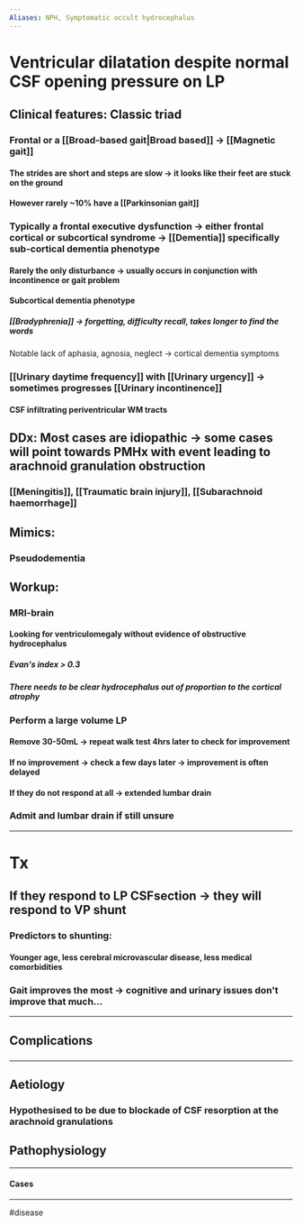 ```yaml
---
Aliases: NPH, Symptomatic occult hydrocephalus 
---
```

# Ventricular dilatation despite normal CSF opening pressure on LP 
## Clinical features: Classic triad
### Frontal or a [[Broad-based gait|Broad based]] -> [[Magnetic gait]]
#### The strides are short and steps are slow -> it looks like their feet are stuck on the ground
#### However rarely ~10% have a [[Parkinsonian gait]]
### Typically a frontal executive dysfunction -> either frontal cortical or subcortical syndrome -> [[Dementia]] specifically sub-cortical dementia phenotype 
#### Rarely the only disturbance -> usually occurs in conjunction with incontinence or gait problem
#### Subcortical dementia phenotype 
##### [[Bradyphrenia]] -> forgetting, difficulty recall, takes longer to find the words
Notable lack of aphasia, agnosia, neglect -> cortical dementia symptoms
### [[Urinary daytime frequency]] with [[Urinary urgency]] -> sometimes progresses [[Urinary incontinence]]
#### CSF infiltrating periventricular WM tracts
## DDx: Most cases are idiopathic -> some cases will point towards PMHx with event leading to arachnoid granulation obstruction
### [[Meningitis]], [[Traumatic brain injury]], [[Subarachnoid haemorrhage]]
###
## Mimics:
### Pseudodementia 
## Workup:
### MRI-brain
#### Looking for ventriculomegaly without evidence of obstructive hydrocephalus 
##### Evan's index > 0.3 
##### There needs to be clear hydrocephalus out of proportion to the cortical atrophy
### Perform a large volume LP
#### Remove 30-50mL -> repeat walk test 4hrs later to check for improvement
#### If no improvement -> check a few days later -> improvement is often delayed
#### If they do not respond at all -> extended lumbar drain
### Admit and lumbar drain if still unsure

---
# Tx
## If they respond to LP CSFsection -> they will respond to VP shunt
### Predictors to shunting:
#### Younger age, less cerebral microvascular disease, less medical comorbidities
### Gait improves the most -> cognitive and urinary issues don't improve that much... 

---
## Complications
###

---
## Aetiology
### Hypothesised to be due to blockade of CSF resorption at the arachnoid granulations 
## Pathophysiology

---
#### Cases


---
#disease 


